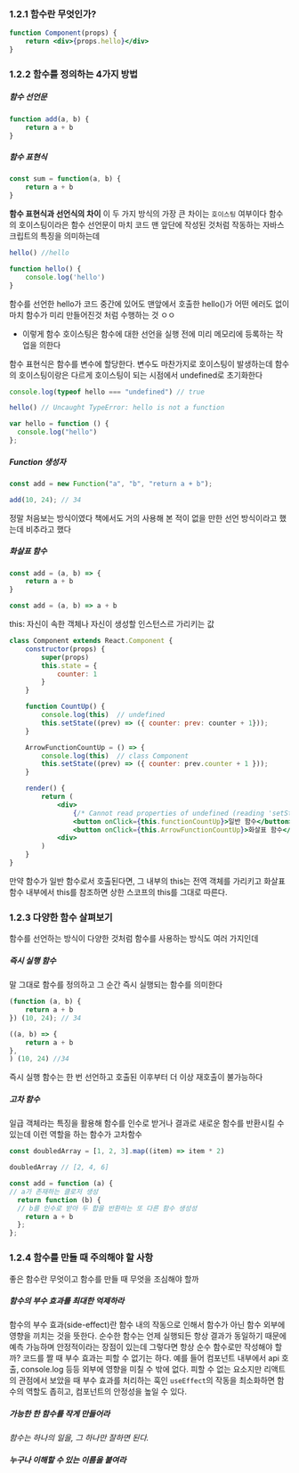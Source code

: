 ### 1.2.1 함수란 무엇인가?
```jsx
function Component(props) {
	return <div>{props.hello}</div>
}
```

### 1.2.2 함수를 정의하는 4가지 방법

##### 함수 선언문
```jsx
function add(a, b) {
	return a + b
}
```

##### 함수 표현식
```jsx
const sum = function(a, b) {
	return a + b
}
```

**함수 표현식과 선언식의 차이**
이 두 가지 방식의 가장 큰 차이는 `호이스팅` 여부이다
함수의 호이스팅이라은 함수 선언문이 마치 코드 맨 앞단에 작성된 것처럼 작동하는 자바스크립트의 특징을 의미하는데

```jsx
hello() //hello

function hello() {
	console.log('hello')
}
```
함수를 선언한 hello가 코드 중간에 있어도 맨앞에서 호출한 hello()가 어떤 에러도 없이 마치 함수가 미리 만들어진것 처럼  수행하는 것 ㅇㅇ
- 이렇게 함수 호이스팅은 함수에 대한 선언을 실행 전에 미리 메모리에 등록하는 작업을 의한다

함수 표현식은 함수를 변수에 할당한다. 변수도 마찬가지로 호이스팅이 발생하는데 함수의 호이스팅이랑은 다르게 호이스팅이 되는 시점에서 undefined로 초기화한다
```jsx
console.log(typeof hello === "undefined") // true

hello() // Uncaught TypeError: hello is not a function

var hello = function () {
  console.log("hello")
};
```

##### Function 생성자
```jsx
const add = new Function("a", "b", "return a + b");

add(10, 24); // 34
```
정말 처음보는 방식이였다 책에서도 거의 사용해 본 적이 없을 만한 선언 방식이라고 했는데 비추라고 했다

##### 화살표 함수
```jsx
const add = (a, b) => {
	return a + b
}

const add = (a, b) => a + b
```

this: 자신이 속한 객체나 자신이 생성할 인스턴스르 가리키는 값

```jsx
class Component extends React.Component {
    constructor(props) {
        super(props)
        this.state = {
            counter: 1
        }
    }

    function CountUp() {
        console.log(this)  // undefined
        this.setState((prev) => ({ counter: prev: counter + 1}));
    }

    ArrowFunctionCountUp = () => {
        console.log(this)  // class Component
        this.setState((prev) => ({ counter: prev.counter + 1 }));
    }

    render() {
        return (
            <div>
                {/* Cannot read properties of undefined (reading 'setState') */}
                <button onClick={this.functionCountUp}>일반 함수</button>
                <button onClick={this.ArrowFunctionCountUp}>화살표 함수</button>
            <div>
        )
    }
}
```
만약 함수가 일반 함수로서 호출된다면, 그 내부의 this는 전역 객체를 가리키고 화살표 함수 내부에서 this를 참조하면 상한 스코프의 this를 그대로 따른다.

### 1.2.3 다양한 함수 살펴보기
함수를 선언하는 방식이 다양한 것처럼 함수를 사용하는 방식도 여러 가지인데

##### 즉시 실행 함수
말 그대로 함수를 정의하고 그 순간 즉시 실행되는 함수를 의미한다
```jsx
(function (a, b) {
	return a + b
}) (10, 24); // 34

((a, b) => {
	return a + b
},
) (10, 24) //34
```
즉시 실행 함수는 한 번 선언하고 호출된 이후부터 더 이상 재호출이 불가능하다

##### 고차 함수
일급 객체라는 특징을 활용해 함수를 인수로 받거나 결과로 새로운 함수를 반환시킬 수 있는데 이런 역할을 하는 함수가 고차함수
```jsx
const doubledArray = [1, 2, 3].map((item) => item * 2)

doubledArray // [2, 4, 6]

const add = function (a) { 
// a가 존재하는 클로저 생성
  return function (b) { 
  // b를 인수로 받아 두 합을 반환하는 또 다른 함수 생성성
    return a + b
  };
};
```

### 1.2.4 함수를 만들 때 주의해야 할 사항
좋은 함수란 무엇이고 함수를 만들 때 무엇을 조심해야 할까

##### 함수의 부수 효과를 최대한 억제하라
함수의 부수 효과(side-effect)란 함수 내의 작동으로 인해서 함수가 아닌 함수 외부에 영향을 끼치는 것을 뜻한다.
순수한 함수는 언제 실행되든 항상 결과가 동일하기 때문에 예측 가능하며 안정적이라는 장점이 있는데 그렇다면 항상 순수 함수로만 작성해야 할까? 코드를 짤 때 부수 효과는 피할 수 없기는 하다. 예를 들어 컴포넌트 내부에서 api 호출, console.log 등등 외부에 영향을 미칠 수 밖에 없다. 피할 수 없는 요소지만 리액트의 관점에서 보았을 때 부수 효과를 처리하는 훅인 `useEffect`의 작동을 최소화하면 함수의 역할도 좁히고, 컴포넌트의 안정성을 높일 수 있다.

##### 가능한 한 함수를 작게 만들어라
*함수는 하나의 일을, 그 하나만 잘하면 된다.*

##### 누구나 이해할 수 있는 이름을 붙여라
